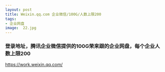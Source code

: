 ```yaml
---
layout: post
title: Weixin.qq.com 企业微信/100G/人数上限200
tags:
- 企业网盘
image:  22.jpg
---
```




### 登录地址，腾讯企业微信提供的100G荣来跟的企业网盘，每个企业人数上限200<br>
https://work.weixin.qq.com/